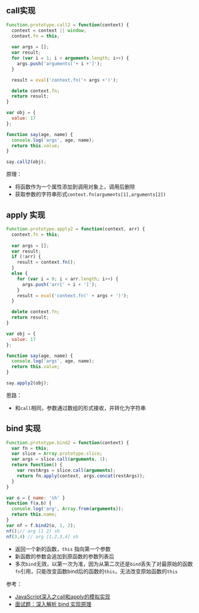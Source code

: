 ## call实现
```js
Function.prototype.call2 = function(context) {
  context = context || window;
  context.fn = this;
  
  var args = [];
  var result;
  for (var i = 1; i < arguments.length; i++) {
    args.push('arguments['+ i +']');
  }

  result = eval('context.fn('+ args +')');

  delete context.fn;
  return result;
}

var obj = {
  value: 17
};

function say(age, name) {
  console.log('args', age, name);
  return this.value;
}

say.call2(obj);

```
原理：
* 将函数作为一个属性添加到调用对象上，调用后删除
* 获取参数的字符串形式`context.fn(arguments[1],arguments[2])`

## apply 实现
```js
Function.prototype.apply2 = function(context, arr) {
  context.fn = this;
  
  var args = [];
  var result;
  if (!arr) {
    result = context.fn();
  }
  else {
    for (var i = 0; i < arr.length; i++) {
      args.push('arr[' + i + ']');
    }
    result = eval('context.fn(' + args + ')');
  }

  delete context.fn;
  return result;
}

var obj = {
  value: 17
};

function say(age, name) {
  console.log('args', age, name);
  return this.value;
}

say.apply2(obj);
```

思路：
* 和`call`相同，参数通过数组的形式接收，并转化为字符串

## bind 实现
```js
Function.prototype.bind2 = function(context) {
  var fn = this;
  var slice = Array.prototype.slice;
  var args = slice.call(arguments, 1);
  return function() {
    var restArgs = slice.call(arguments);
    return fn.apply(context, args.concat(restArgs));
  }
}

var o = { name: 'sh' }
function f(a,b) {
  console.log('arg', Array.from(arguments));
  return this.name;
}
var nf = f.bind2(o, 1, 2);
nf();// arg [1 2] sh
nf(3,4) // arg [1,2,3,4] sh
```

* 返回一个新的函数，`this` 指向第一个参数
* 新函数的参数会追加到原函数的参数列表后
* 多次`bind`无效，以第一次为准，因为从第二次还是`bind`丢失了对最原始的函数`fn`引用，只能改变函数bind后的函数的`this`，无法改变原始函数的`this`

参考：
* [JavaScript深入之call和apply的模拟实现](https://github.com/mqyqingfeng/Blog/issues/11)
* [面试题：深入解析 bind 实现原理](https://juejin.im/post/6844904025180078087)
